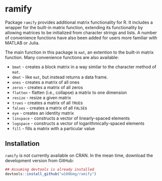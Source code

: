 ramify
================================================================================

Package `ramify` provides additional matrix functionality for R. It includes a wrapper for the built-in matrix function, extending its functionality by allowing 
matrices to be initialized from character strings and lists. A number of 
convenience functions have also been added for users more familiar with MATLAB 
or Julia.

The main function in this package is `mat`, an extention to the built-in matrix function. Many convenience functions are also available:

  * `bmat` - creates a block matrix in a way similar to the character method of `mat`.
  * `dmat` - like `mat`, but instead returns a data frame.
  * `ones` - creates a matrix of all ones
  * `zeros` - creates a matrix of all zeros
  * `flatten` - flatten (i.e., collapse) a matrix to one dimension
  * `resize` - resize a given matrix
  * `trues` - creates a matrix of all `TRUE`s
  * `falses` - creates a matrix of all `FALSE`s
  * `eye` - creates an identity matrix
  * `linspace` - constructs a vector of linearly-spaced elements
  * `logspace` - constructs a vector of logarithmically-spaced elements
  * `fill` - fills a matrix with a particular value
  
## Installation
`ramify` is not currently available on CRAN. In the mean time, download the development version from GitHub:
```r
## Assuming devtools is already installed
devtools::install_github("w108bmg/ramify")
```
